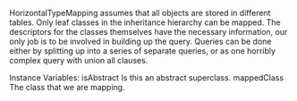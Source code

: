 HorizontalTypeMapping assumes that all objects are stored in different tables. Only leaf classes in the inheritance hierarchy can be mapped. The descriptors for the classes themselves have the necessary information, our only job is to be involved in building up the query. Queries can be done either by splitting up into a series of separate queries, or as one horribly complex query with union all clauses.

Instance Variables:
	isAbstract	<Boolean>	Is this an abstract superclass.
	mappedClass	<Class>	The class that we are mapping.

